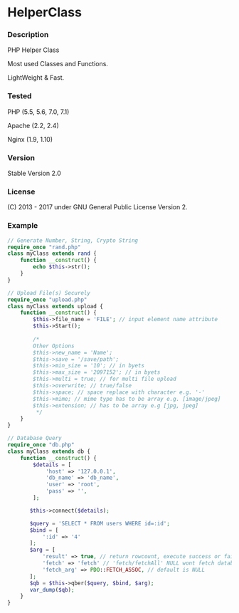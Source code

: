 # HelperClass

### Description
PHP Helper Class

Most used Classes and Functions.

LightWeight & Fast.

### Tested
PHP    (5.5, 5.6, 7.0, 7.1)

Apache (2.2, 2.4)

Nginx  (1.9, 1.10)

### Version 
Stable Version 2.0

### License
(C) 2013 - 2017 under GNU General Public License Version 2.

### Example
```php
// Generate Number, String, Crypto String
require_once "rand.php"
class myClass extends rand {
    function __construct() {
        echo $this->str();
    }
}

// Upload File(s) Securely 
require_once "upload.php"
class myClass extends upload {
    function __construct() {
        $this->file_name = 'FILE'; // input element name attribute
        $this->Start();
        
        /*
        Other Options
        $this->new_name = 'Name';
        $this->save = '/save/path';
        $this->min_size = '10'; // in byets
        $this->max_size = '2097152'; // in byets
        $this->multi = true; // for multi file upload
        $this->overwrite; // true/false
        $this->space; // space replace with character e.g. '-'
        $this->mime; // mime type has to be array e.g. [image/jpeg]
        $this->extension; // has to be array e.g [jpg, jpeg]
         */
    }
}

// Database Query
require_once "db.php"
class myClass extends db {
    function __construct() {
        $details = [
            'host' => '127.0.0.1',
            'db_name' => 'db_name',
            'user' => 'root',
            'pass' => '',
        ];

       $this->connect($details);

       $query = 'SELECT * FROM users WHERE id=:id';
       $bind = [
           ':id' => '4'
       ];
       $arg = [
           'result' => true, // return rowcount, execute success or fail
           'fetch' => 'fetch' // 'fetch/fetchAll' NULL wont fetch database ,
           'fetch_arg' => PDO::FETCH_ASSOC, // default is NULL
       ];
       $qb = $this->qber($query, $bind, $arg);
       var_dump($qb);
    }
}
```